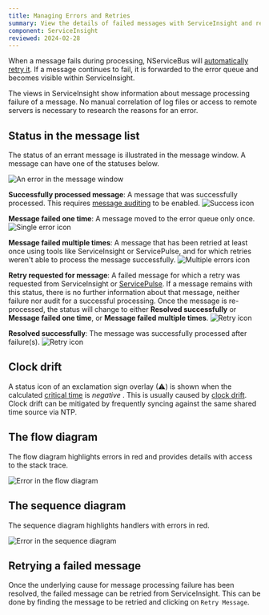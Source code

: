 ```yaml
---
title: Managing Errors and Retries
summary: View the details of failed messages with ServiceInsight and retry them
component: ServiceInsight
reviewed: 2024-02-28
---
```


When a message fails during processing, NServiceBus will [automatically retry it](/nservicebus/recoverability/). If a message continues to fail, it is forwarded to the error queue and becomes visible within ServiceInsight.

The views in ServiceInsight show information about message processing failure of a message. No manual correlation of log files or access to remote servers is necessary to research the reasons for an error.

## Status in the message list

The status of an errant message is illustrated in the message window. A message can have one of the statuses below.

![An error in the message window](images/overview-messagewindowerror.png 'width=500')

**Successfully processed message**: A message that was successfully processed. This requires [message auditing](/nservicebus/operations/auditing.md) to be enabled. ![Success icon](images/status-success-icon.png)

**Message failed one time**: A message moved to the error queue only once. ![Single error icon](images/status-error-icon.png)

**Message failed multiple times**: A message that has been retried at least once using tools like ServiceInsight or ServicePulse, and for which retries weren't able to process the message successfully. ![Multiple errors icon](images/status-multiple-error-icon.png)

**Retry requested for message**: A failed message for which a retry was requested from ServiceInsight or [ServicePulse](/servicepulse). If a message remains with this status, there is no further information about that message, neither failure nor audit for a successful processing. Once the message is re-processed, the status will change to either **Resolved successfully** or **Message failed one time**, or **Message failed multiple times**. ![Retry icon](images/status-retry-icon.png)

**Resolved successfully**: The message was successfully processed after failure(s). ![Retry icon](images/status-resolved-successfully.png)

## Clock drift

A status icon of an exclamation sign overlay (⚠) is shown when the calculated [critical time](/monitoring/metrics/definitions.md#metrics-captured-critical-time) is *negative* . This is usually caused by [clock drift](https://en.wikipedia.org/wiki/Clock_drift). Clock drift can be mitigated by frequently syncing against the same shared time source via NTP.

## The flow diagram

The flow diagram highlights errors in red and provides details with access to the stack trace.

![Error in the flow diagram](images/overview-flowdiagramwitherror.png 'width=500')

## The sequence diagram

The sequence diagram highlights handlers with errors in red.

![Error in the sequence diagram](images/overview-sequence-diagram-witherror.png 'width=500')


## Retrying a failed message

Once the underlying cause for message processing failure has been resolved, the failed message can be retried from ServiceInsight. This can be done by finding the message to be retried and clicking on `Retry Message`.
